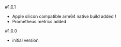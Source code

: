 #1.0.1
- Apple silicon compatible arm64 native build added !         
- Prometheus metrics added

#1.0.0
- initial version